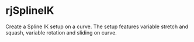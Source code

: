 # rjSplineIK
Create a Spline IK setup on a curve. The setup features variable stretch and squash, variable rotation and sliding on curve.
